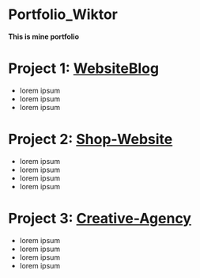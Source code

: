 # Portfolio_Wiktor
**This is mine portfolio**


# Project 1:  [WebsiteBlog](https://github.com/Wiktor-prog/WebsiteBlog) 

* lorem ipsum
* lorem ipsum
* lorem ipsum


# Project 2: [Shop-Website](https://github.com/Wiktor-prog/Shop-Website)

* lorem ipsum
* lorem ipsum
* lorem ipsum
* lorem ipsum


# Project 3: [Creative-Agency](https://github.com/Wiktor-prog/Creative-Agency)

* lorem ipsum
* lorem ipsum
* lorem ipsum
* lorem ipsum



